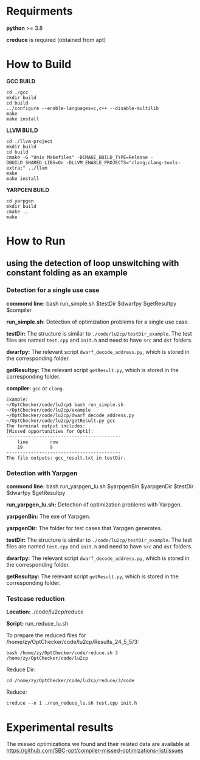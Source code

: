# Requirments

**python** >= 3.8

**creduce** is required (obtained from apt)

# How to Build 

**GCC BUILD**
    
    cd ./gcc
    mkdir build
    cd build
    ../configure --enable-languages=c,c++ --disable-multilib
    make
    make install
**LLVM BUILD**

    cd ./llvm-project
    mkdir build
    cd build
    cmake -G "Unix Makefiles" -DCMAKE_BUILD_TYPE=Release -DBUILD_SHARED_LIBS=On -DLLVM_ENABLE_PROJECTS="clang;clang-tools-extra;" ../llvm
    make
    make install
**YARPGEN BUILD**

    cd yarpgen
    mkdir build
    cmake ..
    make

# How to Run

## using the detection of loop unswitching with constant folding as an example

### Detection for a single use case

**commond line:** bash run_simple.sh $testDir $dwarfpy $getResultpy $compiler

**run_simple.sh:** Detection of optimization problems for a single use case.

**testDir:** The structure is similar to `./code/lu2cp/testDir_example`. The test files are named `test.cpp` and `init.h` and need to have `src` and `dst` folders.

**dwarfpy:** The relevant script `dwarf_decode_address.py`, which is stored in the corresponding folder.

**getResultpy:** The relevant script `getResult.py`, which is stored in the corresponding folder.

**compiler:** `gcc` or `clang`.

    Example:
    ~/OptChecker/code/lu2cp$ bash run_simple.sh ~/OptChecker/code/lu2cp/example ~/OptChecker/code/lu2cp/dwarf_decode_address.py ~/OptChecker/code/lu2cp/getResult.py gcc
    The terminal output includes:
    [Missed opportunities for Opt1]:
    ------------------------------------------
        line        row
        19          9
    ------------------------------------------
    The file outputs: gcc_result.txt in testDir.


### Detection with Yarpgen

**commond line:** bash run_yarpgen_lu.sh $yarpgenBin $yarpgenDir $testDir $dwarfpy $getResultpy

**run_yarpgen_lu.sh:** Detection of optimization problems with Yarpgen.

**yarpgenBin:** The exe of Yarpgen.

**yarpgenDir:** The folder for test cases that Yarpgen generates.

**testDir:** The structure is similar to `./code/lu2cp/testDir_example`. The test files are named `test.cpp` and `init.h` and need to have `src` and `dst` folders.

**dwarfpy:** The relevant script `dwarf_decode_address.py`, which is stored in the corresponding folder.

**getResultpy:** The relevant script `getResult.py`, which is stored in the corresponding folder.



### Testcase reduction

**Location:** ./code/lu2cp/reduce

**Script:** run_reduce_lu.sh

To prepare the reduced files for /home/zy/OptChecker/code/lu2cp/Results_24_5_5/3:

    bash /home/zy/OptChecker/code/reduce.sh 3 /home/zy/OptChecker/code/lu2cp

Reduce Dir:

    cd /home/zy/OptChecker/code/lu2cp/reduce/3/code

Reduce:

    creduce --n 1 ./run_reduce_lu.sh test.cpp init.h


# Experimental results

The missed optimizations we found and their related data are available at
https://github.com/SBC-opt/compiler-missed-optimizations-list/issues
